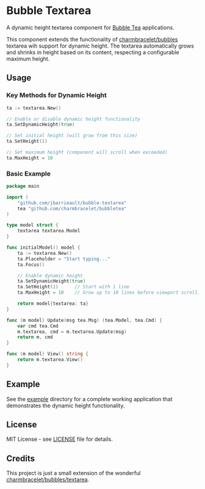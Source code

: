 # Bubble Textarea

A dynamic height textarea component for [Bubble Tea](https://github.com/charmbracelet/bubbletea) applications.

This component extends the functionality of [charmbracelet/bubbles](https://github.com/charmbracelet/bubbles) textarea wih support for dynamic height. The textarea automatically grows and shrinks in height based on its content, respecting a configurable maximum height.

## Usage

### Key Methods for Dynamic Height

```go
ta := textarea.New()

// Enable or disable dynamic height functionality
ta.SetDynamicHeight(true)

// Set initial height (will grow from this size)
ta.SetHeight(1)

// Set maximum height (component will scroll when exceeded)
ta.MaxHeight = 10
```

### Basic Example

```go
package main

import (
    "github.com/jbarrieault/bubble-textarea"
    tea "github.com/charmbracelet/bubbletea"
)

type model struct {
    textarea textarea.Model
}

func initialModel() model {
    ta := textarea.New()
    ta.Placeholder = "Start typing..."
    ta.Focus()

    // Enable dynamic height
    ta.SetDynamicHeight(true)
    ta.SetHeight(1)      // Start with 1 line
    ta.MaxHeight = 10    // Grow up to 10 lines before viewport scrolling kicks in

    return model{textarea: ta}
}

func (m model) Update(msg tea.Msg) (tea.Model, tea.Cmd) {
    var cmd tea.Cmd
    m.textarea, cmd = m.textarea.Update(msg)
    return m, cmd
}

func (m model) View() string {
    return m.textarea.View()
}
```



## Example

See the [example](./example/) directory for a complete working application that demonstrates the dynamic height functionality.

## License

MIT License - see [LICENSE](LICENSE) file for details.

## Credits

This project is just a small extension of the wonderful [charmbracelet/bubbles/textarea](https://github.com/charmbracelet/bubbles/tree/main/textarea).
